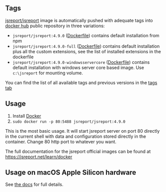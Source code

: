
Tags
----

[jsreport/jsreport](https://hub.docker.com/r/jsreport/jsreport/) image is automatically pushed with adequate tags into [docker hub](https://www.docker.com/)  public repository in three variations:
>
- `jsreport/jsreport:4.9.0` ([Dockerfile](https://github.com/jsreport/jsreport/blob/4.9.0/packages/jsreport/docker/default/Dockerfile))  contains default installation from npm
- `jsreport/jsreport:4.9.0-full` ([Dockerfile](https://github.com/jsreport/jsreport/blob/4.9.0/packages/jsreport/docker/full/Dockerfile)) contains default installation plus all the custom extensions, see the list of installed extensions in the dockerfile
- `jsreport/jsreport:4.9.0-windowsservercore` ([Dockerfile](https://github.com/jsreport/jsreport/blob/4.9.0/packages/jsreport/docker/windowsservercore/Dockerfile)) contains default installation with windows server core based image. Use `c:\jsreport` for mounting volume.

You can find the list of all available tags and previous versions in the [tags tab](https://hub.docker.com/r/jsreport/jsreport/tags/)

Usage
-----

1. Install [Docker](https://www.docker.com/)
2. `sudo docker run -p 80:5488 jsreport/jsreport:4.9.0`

This is the most basic usage. It will start jsreport server on port 80 directly in the current shell with data and configuration stored directly in the container. Change 80 http port to whatever you want.

The full documentation for the jsreport official images can be found at https://jsreport.net/learn/docker

Usage on macOS Apple Silicon hardware
--------------------------

See [the docs](https://jsreport.net/learn/docker#usage-on-macos-apple-silicon-hardware) for full details.
